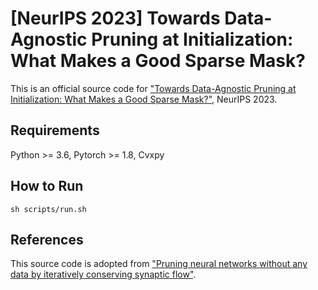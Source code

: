 # [NeurIPS 2023] Towards Data-Agnostic Pruning at Initialization: What Makes a Good Sparse Mask?


This is an official source code for ["Towards Data-Agnostic Pruning at Initialization: What Makes a Good Sparse Mask?"](https://openreview.net/forum?id=xdOoCWCYaY), NeurIPS 2023. 

## Requirements

Python >= 3.6, Pytorch >= 1.8, Cvxpy

## How to Run

```
sh scripts/run.sh
```


## References
This source code is adopted from 
["Pruning neural networks without any data by iteratively conserving synaptic flow"](https://arxiv.org/abs/2006.05467).
